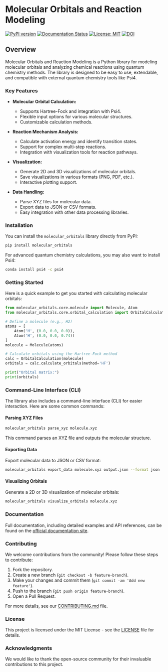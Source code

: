 # Molecular Orbitals and Reaction Modeling

[![PyPI version](https://badge.fury.io/py/molecular_orbitals.svg)](https://badge.fury.io/py/molecular_orbitals)
[![Documentation Status](https://readthedocs.org/projects/molecular-orbitals-and-reaction-modeling/badge/?version=latest)](https://molecular-orbitals-and-reaction-modeling.readthedocs.io/en/latest/?badge=latest)
[![License: MIT](https://img.shields.io/badge/License-MIT-yellow.svg)](https://opensource.org/licenses/MIT)
[![DOI](https://zenodo.org/badge/DOI/10.5281/zenodo.13368046.svg)](https://doi.org/10.5281/zenodo.13368046)

## Overview

Molecular Orbitals and Reaction Modeling is a Python library for modeling molecular orbitals and analyzing chemical reactions using quantum chemistry methods. The library is designed to be easy to use, extendable, and compatible with external quantum chemistry tools like Psi4.

### Key Features

- **Molecular Orbital Calculation:**
  - Supports Hartree-Fock and integration with Psi4.
  - Flexible input options for various molecular structures.
  - Customizable calculation methods.

- **Reaction Mechanism Analysis:**
  - Calculate activation energy and identify transition states.
  - Support for complex multi-step reactions.
  - Integration with visualization tools for reaction pathways.

- **Visualization:**
  - Generate 2D and 3D visualizations of molecular orbitals.
  - Save visualizations in various formats (PNG, PDF, etc.).
  - Interactive plotting support.

- **Data Handling:**
  - Parse XYZ files for molecular data.
  - Export data to JSON or CSV formats.
  - Easy integration with other data processing libraries.

### Installation

You can install the `molecular_orbitals` library directly from PyPI:

```bash
pip install molecular_orbitals
```

For advanced quantum chemistry calculations, you may also want to install Psi4:

```bash
conda install psi4 -c psi4
```

### Getting Started

Here is a quick example to get you started with calculating molecular orbitals:

```python
from molecular_orbitals.core.molecule import Molecule, Atom
from molecular_orbitals.core.orbital_calculation import OrbitalCalculation

# Define a molecule (e.g., H2)
atoms = [
    Atom('H', (0.0, 0.0, 0.0)),
    Atom('H', (0.0, 0.0, 0.74))
]
molecule = Molecule(atoms)

# Calculate orbitals using the Hartree-Fock method
calc = OrbitalCalculation(molecule)
orbitals = calc.calculate_orbitals(method='HF')

print("Orbital matrix:")
print(orbitals)
```

### Command-Line Interface (CLI)

The library also includes a command-line interface (CLI) for easier interaction. Here are some common commands:

#### Parsing XYZ Files

```bash
molecular_orbitals parse_xyz molecule.xyz
```

This command parses an XYZ file and outputs the molecular structure.

#### Exporting Data

Export molecular data to JSON or CSV format:

```bash
molecular_orbitals export_data molecule.xyz output.json --format json
```

#### Visualizing Orbitals

Generate a 2D or 3D visualization of molecular orbitals:

```bash
molecular_orbitals visualize_orbitals molecule.xyz
```

### Documentation

Full documentation, including detailed examples and API references, can be found on the [official documentation site](https://molecular-orbitals-and-reaction-modeling.readthedocs.io).

### Contributing

We welcome contributions from the community! Please follow these steps to contribute:

1. Fork the repository.
2. Create a new branch (`git checkout -b feature-branch`).
3. Make your changes and commit them (`git commit -am 'Add new feature'`).
4. Push to the branch (`git push origin feature-branch`).
5. Open a Pull Request.

For more details, see our [CONTRIBUTING.md](CONTRIBUTING.md) file.

### License

This project is licensed under the MIT License - see the [LICENSE](LICENSE) file for details.

### Acknowledgments

We would like to thank the open-source community for their invaluable contributions to this project.

